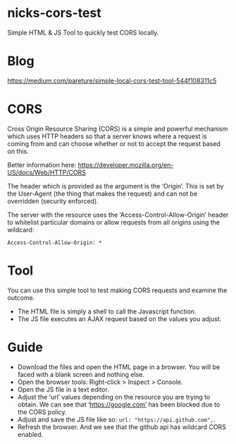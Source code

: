# nicks-cors-test
Simple HTML & JS Tool to quickly test CORS locally.


# Blog
https://medium.com/pareture/simple-local-cors-test-tool-544f108311c5


# CORS
Cross Origin Resource Sharing (CORS) is a simple and powerful mechanism which uses HTTP headers so that a server knows where a request is coming from and can choose whether or not to accept the request based on this.

Better information here:
https://developer.mozilla.org/en-US/docs/Web/HTTP/CORS

The header which is provided as the argument is the ‘Origin’. This is set by the User-Agent (the thing that makes the request) and can not be overridden (security enforced).

The server with the resource uses the ‘Access-Control-Allow-Origin’ header to whitelist particular domains or allow requests from all origins using the wildcard:

```
Access-Control-Allow-Origin: *
```

# Tool
You can use this simple tool to test making CORS requests and examine the outcome.

* The HTML file is simply a shell to call the Javascript function.
* The JS file executes an AJAX request based on the values you adjust.


# Guide
* Download the files and open the HTML page in a browser. You will be faced with a blank screen and nothing else.
* Open the browser tools: Right-click > Inspect > Console.
* Open the JS file in a text editor.
* Adjust the ‘url’ values depending on the resource you are trying to obtain. We can see that ‘https://google.com’ has been blocked due to the CORS policy.
* Adjust and save the JS file like so: `url: "https://api.github.com",`.
* Refresh the browser. And we see that the github api has wildcard CORS enabled.
